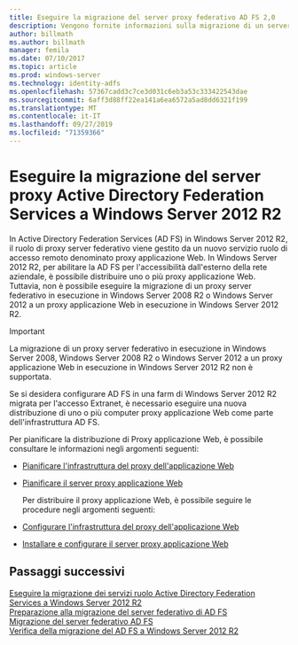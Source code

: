 ```yaml
---
title: Eseguire la migrazione del server proxy federativo AD FS 2,0
description: Vengono fornite informazioni sulla migrazione di un server proxy AD FS a Windows Server 2012 R2.
author: billmath
ms.author: billmath
manager: femila
ms.date: 07/10/2017
ms.topic: article
ms.prod: windows-server
ms.technology: identity-adfs
ms.openlocfilehash: 57367cadd3c7ce3d031c6eb3a53c333422543dae
ms.sourcegitcommit: 6aff3d88ff22ea141a6ea6572a5ad8dd6321f199
ms.translationtype: MT
ms.contentlocale: it-IT
ms.lasthandoff: 09/27/2019
ms.locfileid: "71359366"
---
```

# <a name="migrate-the-active-directory-federation-services-proxy-server-to-windows-server-2012-r2"></a>Eseguire la migrazione del server proxy Active Directory Federation Services a Windows Server 2012 R2

In Active Directory Federation Services (AD FS) in Windows Server 2012 R2, il ruolo di proxy server federativo viene gestito da un nuovo servizio ruolo di accesso remoto denominato proxy applicazione Web. In Windows Server 2012 R2, per abilitare la AD FS per l'accessibilità dall'esterno della rete aziendale, è possibile distribuire uno o più proxy applicazione Web. Tuttavia, non è possibile eseguire la migrazione di un proxy server federativo in esecuzione in Windows Server 2008 R2 o Windows Server 2012 a un proxy applicazione Web in esecuzione in Windows Server 2012 R2.  
  
> [!IMPORTANT]
>  La migrazione di un proxy server federativo in esecuzione in Windows Server 2008, Windows Server 2008 R2 o Windows Server 2012 a un proxy applicazione Web in esecuzione in Windows Server 2012 R2 non è supportata.  
  
Se si desidera configurare AD FS in una farm di Windows Server 2012 R2 migrata per l'accesso Extranet, è necessario eseguire una nuova distribuzione di uno o più computer proxy applicazione Web come parte dell'infrastruttura AD FS.  
  
Per pianificare la distribuzione di Proxy applicazione Web, è possibile consultare le informazioni negli argomenti seguenti:  
  
- [Pianificare l'infrastruttura del proxy dell'applicazione Web](https://technet.microsoft.com/library/dn383648.aspx)  
  
- [Pianificare il server proxy applicazione Web](https://technet.microsoft.com/library/dn383647.aspx)  
  
  Per distribuire il proxy applicazione Web, è possibile seguire le procedure negli argomenti seguenti:  
  
- [Configurare l'infrastruttura del proxy dell'applicazione Web](https://technet.microsoft.com/library/dn383644.aspx)  
  
- [Installare e configurare il server proxy applicazione Web](https://technet.microsoft.com/library/dn383662.aspx)  
  
## <a name="next-steps"></a>Passaggi successivi
 [Eseguire la migrazione dei servizi ruolo Active Directory Federation Services a Windows Server 2012 R2](migrate-ad-fs-service-role-to-windows-server-r2.md)   
 [Preparazione alla migrazione del server federativo di AD FS](prepare-migrate-ad-fs-server-r2.md)   
 [Migrazione del server federativo AD FS](migrate-ad-fs-fed-server-r2.md)    
 [Verifica della migrazione del AD FS a Windows Server 2012 R2](verify-ad-fs-migration.md)

